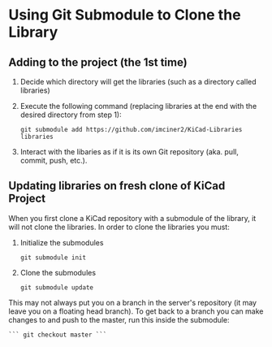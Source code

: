 # Using Git Submodule to Clone the Library

## Adding to the project (the 1st time)

1. Decide which directory will get the libraries (such as a directory called libraries)

2. Execute the following command (replacing libraries at the end with the desired directory from step 1):

    ``` git submodule add https://github.com/imciner2/KiCad-Libraries libraries ```

3. Interact with the libaries as if it is its own Git repository (aka. pull, commit, push, etc.).

## Updating libraries on fresh clone of KiCad Project

When you first clone a KiCad repository with a submodule of the library, it will not clone the libraries. In order to clone the libraries you must:

1. Initialize the submodules

    ``` git submodule init ```

2. Clone the submodules

    ``` git submodule update ```

This may not always put you on a branch in the server's repository (it may leave you on a floating head branch). To get back to a branch you can make changes to and push to the master, run this inside the submodule:

    ``` git checkout master ```
